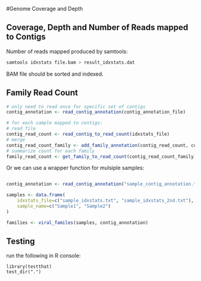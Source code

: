#Genome Coverage and Depth

## Coverage, Depth and Number of Reads mapped to Contigs

Number of reads mapped produced by samtools:

```bash
samtools idxstats file.bam > result_idxstats.dat
```

BAM file should be sorted and indexed.



## Family Read Count
```R
# only need to read once for specific set of contigs
contig_annotation <- read_contig_annotation(contig_annotation_file) 

# for each sample mapped to contigs:
# read file
contig_read_count <- read_contig_to_read_count(idxstats_file)
# merge 
contig_read_count_family <- add_family_annotation(contig_read_count, contig_annotation)
# summarize count for each family
family_read_count <- get_family_to_read_count(contig_read_count_family)
```

Or we can use a wrapper function for mulsiple samples:
```R

contig_annotation <- read_contig_annotation("sample_contig_annotation.txt")

samples <- data.frame(
    idxstats_file=c("sample_idxstats.txt", "sample_idxstats_2nd.txt"),
    sample_name=c("Sample1", "Sample2")
)

families <- viral_familes(samples, contig_annotation)

```

## Testing

run the following in R console:

```
library(testthat)
test_dir(".")
```
